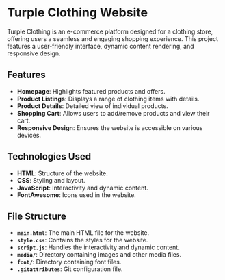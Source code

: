 # Turple Clothing Website

Turple Clothing is an e-commerce platform designed for a clothing store, offering users a seamless and engaging shopping experience. This project features a user-friendly interface, dynamic content rendering, and responsive design.

## Features

- **Homepage**: Highlights featured products and offers.
- **Product Listings**: Displays a range of clothing items with details.
- **Product Details**: Detailed view of individual products.
- **Shopping Cart**: Allows users to add/remove products and view their cart.
- **Responsive Design**: Ensures the website is accessible on various devices.

## Technologies Used

- **HTML**: Structure of the website.
- **CSS**: Styling and layout.
- **JavaScript**: Interactivity and dynamic content.
- **FontAwesome**: Icons used in the website.

## File Structure

- **`main.html`**: The main HTML file for the website.
- **`style.css`**: Contains the styles for the website.
- **`script.js`**: Handles the interactivity and dynamic content.
- **`media/`**: Directory containing images and other media files.
- **`font/`**: Directory containing font files.
- **`.gitattributes`**: Git configuration file.
